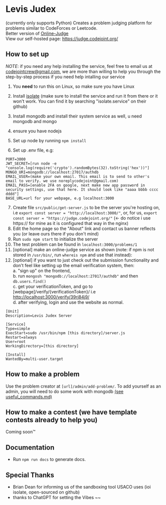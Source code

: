 # Levis Judex

(currently only supports Python) Creates a problem judging platform for problems similar to CodeForces or Leetcode. \
Better version of [Online-Judge](https://github.com/VinkentLi/Online-Judge) \
View our self-hosted page: <https://judge.codejoint.org/>

## How to set up

*NOTE*:  if you need any help installing the service, feel free to email us at <codejointcrew@gmail.com>, we are more than willing to help you through the step-by-step process if you need help intalling our service

1. You **need** to run this on Linux, so make sure you have Linux

2. Install [isolate](https://github.com/ioi/isolate) (make sure to install the service and run it from there or it won't work. You can find it by searching "isolate.service" on their github)
3. Install mongodb and install their system service as well, u need mongodb and mongo
4. ensure you have nodejs
5. Set up node by running `npm install`
6. Set up .env file, e.g:

```dotenv
PORT=3000
JWT_SECRET=[run node -e "console.log(require('crypto').randomBytes(32).toString('hex'))"]
MONGO_URI=mongodb://localhost:27017/authdb
EMAIL_USER=(make your own email. This email is to send to other's email to verify. we use noreplycodejoint@gmail.com)
EMAIL_PASS=[enable 2FA on google, next make new app password in security settings, use that here. It should look like "aaaa bbbb cccc dddd"]
BASE_URL=url for your webpage, e.g localhost:3000
```

7. Create file `src/public/get-server.js` to be the server you're hosting on, i.e
   `export const server = "http://localhost:3000/"`, or, for us, `export const server = "https://judge.codejoint.org/"` (<- do notice i use https:// for mine as it is configured that way in the nginx)
8. Edit the home page so the "About" link and contact us banner reflects you (or leave ours there if you don't mind)
9. Run `sudo npm start` to initialize the server
10. The test problem can be found in `localhost:3000/problems/1`
11. [optional] make an online-judge service as shown (note: if npm is not stored in `/usr/bin/`, run `whereis npm` and use that instead):
12. [optional] if you want to just check out the submission functionality and don't feel like setting up the email verification system, then:  
    a. "sign up" on the frontend,  
    b. run `mongosh "mongodb://localhost:27017/authdb"` and then `db.users.find()`  
    c. get your verificationToken, and go to [webpage]/verify/{verificationToken}/ i.e <http://localhost:3000/verify/39rj84j9/>  
    d. after verifying, login and use the website as normal.  

```
[Unit]
Description=Levis Judex Server

[Service]
Type=simple
ExecStart=sudo /usr/bin/npm [this directory]/server.js
Restart=always
User=root
WorkingDirectory=[this directory]

[Install]
WantedBy=multi-user.target
```

## How to make a problem

Use the problem creator at `[url]/admin/add-problem/`. To add yourself as an admin, you will need to do some work with mongodb [(see useful_commands.md)](useful_commands.md)
<!-- *NOTE*:  DO NOT, and I mean DO. NOT. put whitespace into problem names, use underscores as they are automatically converted to whitespace in the problemlist.
1. Add a folder to the `problems` folder
2. copy and paste the `index.html` and `script.js` files from the `test` folder into that folder
3. Modify `index.html` to change the problem statement  
4. For each testcase, **name them in this format**: `[testcaseNumber].in` for input, `[testcaseNumber].out` for output. testcaseNumber is one-indexed -->
## How to make a contest (we have template contests already to help you)

Coming soon™
<!-- *NOTE*:  same thing as problems, DO NOT use whitespace when naming anything.
1. Add a folder to `contests` folder
2. Add `index.html` file and `getContestTime.mjs` file.
3. Add problems in the same format as adding problems, but instead add into contest folder. -->
## Documentation

- Run `npm run docs` to generate docs.

## Special Thanks

- Brian Dean for informing us of the sandboxing tool USACO uses (ioi isolate, open-sourced on github)
- thanks to ChatGPT for setting the Vibes ~~
